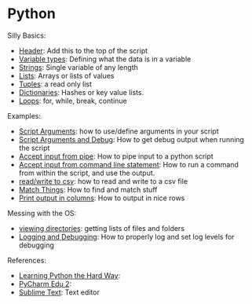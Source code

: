# Python

Silly Basics: 
- [Header](basics/header.md): Add this to the top of the script
- [Variable types](basics/variables.md): Defining what the data is in a variable
- [Strings](basics/strings.md): Single variable of any length
- [Lists](basics/lists.md): Arrays or lists of values
- [Tuples](basics/tuples.md): a read only list
- [Dictionaries](basics/dictionaries.md): Hashes or key value lists.  
- [Loops](basics/loops.md): for, while, break, continue 

Examples: 
- [Script Arguments](examples/script-arguments.md): how to use/define arguments in your script
- [Script Arguments and Debug](examples/script-arguments-and-debug.md): How to get debug output when running the script
- [Accept input from pipe](examples/accept-input-from-pipe.md): How to pipe input to a python script
- [Accept input from command line statement](examples/accept-input-from-command-line-statement.md): How to run a command from within the script, and use the output.
- [read/write to csv](examples/readwrite-to-csv.md): how to read and write to a csv file
- [Match Things](examples/match-things.md): How to find and match stuff
- [Print output in columns](examples/print-output-in-columns.md): How to output in nice rows

Messing with the OS: 
- [viewing directories](examples/viewing-directories.md): getting lists of files and folders
- [Logging and Debugging](examples/logging-and-debugging.md): How to properly log and set log levels for debugging

References: 
- [Learning Python the Hard Way](http://learnpythonthehardway.org/book/): 
- [PyCharm Edu 2](http://blog.jetbrains.com/pycharm/2015/09/announcing-pycharm-edu-2-simple-is-better-than-complex/): 
- [Sublime Text](http://www.sublimetext.com/): Text editor

